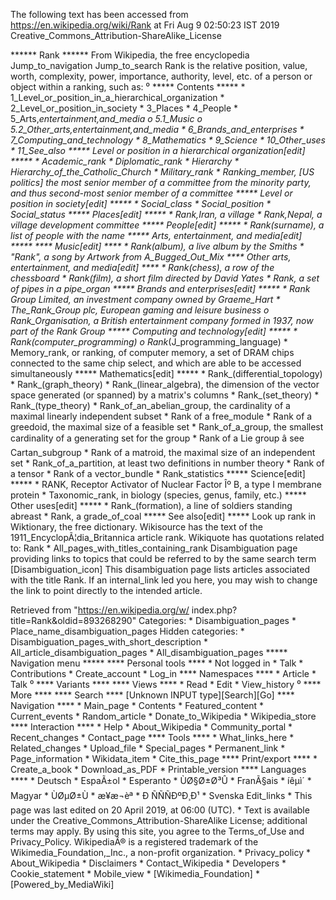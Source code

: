 The following text has been accessed from https://en.wikipedia.org/wiki/Rank at Fri Aug 9 02:50:23 IST 2019
Creative_Commons_Attribution-ShareAlike_License




















****** Rank ******
From Wikipedia, the free encyclopedia
Jump_to_navigation Jump_to_search
Rank is the relative position, value, worth, complexity, power, importance,
authority, level, etc. of a person or object within a ranking, such as:
⁰
***** Contents *****
    * 1_Level_or_position_in_a_hierarchical_organization
    * 2_Level_or_position_in_society
    * 3_Places
    * 4_People
    * 5_Arts,_entertainment,_and_media
          o 5.1_Music
          o 5.2_Other_arts,_entertainment,_and_media
    * 6_Brands_and_enterprises
    * 7_Computing_and_technology
    * 8_Mathematics
    * 9_Science
    * 10_Other_uses
    * 11_See_also
***** Level or position in a hierarchical organization[edit] *****
    * Academic_rank
    * Diplomatic_rank
    * Hierarchy
    * Hierarchy_of_the_Catholic_Church
    * Military_rank
    * Ranking_member, [US politics] the most senior member of a committee from
      the minority party, and thus second-most senior member of a committee
***** Level or position in society[edit] *****
    * Social_class
    * Social_position
    * Social_status
***** Places[edit] *****
    * Rank,_Iran, a village
    * Rank,_Nepal, a village development committee
***** People[edit] *****
    * Rank_(surname), a list of people with the name
***** Arts, entertainment, and media[edit] *****
**** Music[edit] ****
    * Rank_(album), a live album by the Smiths
    * "Rank", a song by Artwork from A_Bugged_Out_Mix
**** Other arts, entertainment, and media[edit] ****
    * Rank_(chess), a row of the chessboard
    * Rank_(film), a short film directed by David Yates
    * Rank, a set of pipes in a pipe_organ
***** Brands and enterprises[edit] *****
    * Rank Group Limited, an investment company owned by Graeme_Hart
    * The_Rank_Group plc, European gaming and leisure business
          o Rank_Organisation, a British entertainment company formed in 1937,
            now part of the Rank Group
***** Computing and technology[edit] *****
    * Rank_(computer_programming)
          o Rank_(J_programming_language)
    * Memory_rank, or ranking, of computer memory, a set of DRAM chips
      connected to the same chip select, and which are able to be accessed
      simultaneously
***** Mathematics[edit] *****
    * Rank_(differential_topology)
    * Rank_(graph_theory)
    * Rank_(linear_algebra), the dimension of the vector space generated (or
      spanned) by a matrix's columns
    * Rank_(set_theory)
    * Rank_(type_theory)
    * Rank_of_an_abelian_group, the cardinality of a maximal linearly
      independent subset
    * Rank of a free_module
    * Rank of a greedoid, the maximal size of a feasible set
    * Rank_of_a_group, the smallest cardinality of a generating set for the
      group
    * Rank of a Lie group â see Cartan_subgroup
    * Rank of a matroid, the maximal size of an independent set
    * Rank_of_a_partition, at least two definitions in number theory
    * Rank of a tensor
    * Rank of a vector_bundle
    * Rank_statistics
***** Science[edit] *****
    * RANK, Receptor Activator of Nuclear Factor Îº B, a type I membrane
      protein
    * Taxonomic_rank, in biology (species, genus, family, etc.)
***** Other uses[edit] *****
    * Rank_(formation), a line of soldiers standing abreast
    * Rank, a grade_of_coal
***** See also[edit] *****
 Look up rank in Wiktionary, the free dictionary.
 Wikisource has the text of the 1911_EncyclopÃ¦dia_Britannica article rank.
 Wikiquote has quotations related to: Rank
    * All_pages_with_titles_containing_rank
                      Disambiguation page providing links to topics that could
                      be referred to by the same search term
[Disambiguation_icon] This disambiguation page lists articles associated with
                      the title Rank.
                      If an internal_link led you here, you may wish to change
                      the link to point directly to the intended article.

Retrieved from "https://en.wikipedia.org/w/
index.php?title=Rank&oldid=893268290"
Categories:
    * Disambiguation_pages
    * Place_name_disambiguation_pages
Hidden categories:
    * Disambiguation_pages_with_short_description
    * All_article_disambiguation_pages
    * All_disambiguation_pages
***** Navigation menu *****
**** Personal tools ****
    * Not logged in
    * Talk
    * Contributions
    * Create_account
    * Log_in
**** Namespaces ****
    * Article
    * Talk
⁰
**** Variants ****
**** Views ****
    * Read
    * Edit
    * View_history
⁰
**** More ****
**** Search ****
[Unknown INPUT type][Search][Go]
**** Navigation ****
    * Main_page
    * Contents
    * Featured_content
    * Current_events
    * Random_article
    * Donate_to_Wikipedia
    * Wikipedia_store
**** Interaction ****
    * Help
    * About_Wikipedia
    * Community_portal
    * Recent_changes
    * Contact_page
**** Tools ****
    * What_links_here
    * Related_changes
    * Upload_file
    * Special_pages
    * Permanent_link
    * Page_information
    * Wikidata_item
    * Cite_this_page
**** Print/export ****
    * Create_a_book
    * Download_as_PDF
    * Printable_version
**** Languages ****
    * Deutsch
    * EspaÃ±ol
    * Esperanto
    * ÙØ§Ø±Ø³Û
    * FranÃ§ais
    * íêµ­ì´
    * Magyar
    * ÙØµØ±Ù
    * æ¥æ¬èª
    * Ð ÑÑÑÐºÐ¸Ð¹
    * Svenska
Edit_links
    * This page was last edited on 20 April 2019, at 06:00 (UTC).
    * Text is available under the Creative_Commons_Attribution-ShareAlike
      License; additional terms may apply. By using this site, you agree to the
      Terms_of_Use and Privacy_Policy. WikipediaÂ® is a registered trademark of
      the Wikimedia_Foundation,_Inc., a non-profit organization.
    * Privacy_policy
    * About_Wikipedia
    * Disclaimers
    * Contact_Wikipedia
    * Developers
    * Cookie_statement
    * Mobile_view
    * [Wikimedia_Foundation]
    * [Powered_by_MediaWiki]
